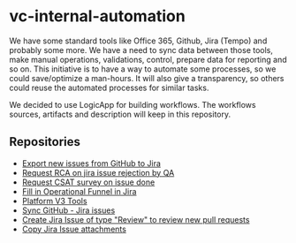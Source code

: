 # vc-internal-automation

We have some standard tools like Office 365, Github, Jira (Tempo) and probably some more. We have a need to sync data between those tools, make manual operations, validations, control, prepare data for reporting and so on. This initiative is to have a way to automate some processes, so we could save/optimize a man-hours. It will also give a transparency, so others could reuse the automated processes for similar tasks.

We decided to use LogicApp for building workflows. The workflows sources, artifacts and description will keep in this repository.

## Repositories

* [Export new issues from GitHub to Jira](/export-issues-from-github/README.md)
* [Request RCA on jira issue rejection by QA](/request-rca-on-qa-rejection/README.md)
* [Request CSAT survey on issue done](/request-csat-on-issue-done/README.md)
* [Fill in Operational Funnel in Jira](/move-issues-to-funnel-state/README.md)
* [Platform V3 Tools](/platform-v3-tools/README.md)
* [Sync GitHub - Jira issues](/sync-jira-github-issues/README.md)
* [Create Jira Issue of type "Review" to review new pull requests](/create-jira-issue-for-pull-request/README.md)
* [Copy Jira Issue attachments](copy-jira-issue-attachments/README.md)